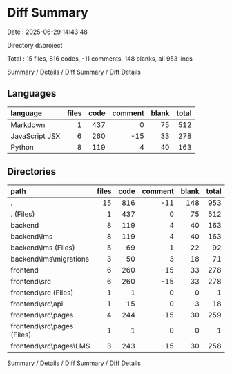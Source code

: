 # Diff Summary

Date : 2025-06-29 14:43:48

Directory d:\\project

Total : 15 files,  816 codes, -11 comments, 148 blanks, all 953 lines

[Summary](results.md) / [Details](details.md) / Diff Summary / [Diff Details](diff-details.md)

## Languages
| language | files | code | comment | blank | total |
| :--- | ---: | ---: | ---: | ---: | ---: |
| Markdown | 1 | 437 | 0 | 75 | 512 |
| JavaScript JSX | 6 | 260 | -15 | 33 | 278 |
| Python | 8 | 119 | 4 | 40 | 163 |

## Directories
| path | files | code | comment | blank | total |
| :--- | ---: | ---: | ---: | ---: | ---: |
| . | 15 | 816 | -11 | 148 | 953 |
| . (Files) | 1 | 437 | 0 | 75 | 512 |
| backend | 8 | 119 | 4 | 40 | 163 |
| backend\\lms | 8 | 119 | 4 | 40 | 163 |
| backend\\lms (Files) | 5 | 69 | 1 | 22 | 92 |
| backend\\lms\\migrations | 3 | 50 | 3 | 18 | 71 |
| frontend | 6 | 260 | -15 | 33 | 278 |
| frontend\\src | 6 | 260 | -15 | 33 | 278 |
| frontend\\src (Files) | 1 | 1 | 0 | 0 | 1 |
| frontend\\src\\api | 1 | 15 | 0 | 3 | 18 |
| frontend\\src\\pages | 4 | 244 | -15 | 30 | 259 |
| frontend\\src\\pages (Files) | 1 | 1 | 0 | 0 | 1 |
| frontend\\src\\pages\\LMS | 3 | 243 | -15 | 30 | 258 |

[Summary](results.md) / [Details](details.md) / Diff Summary / [Diff Details](diff-details.md)